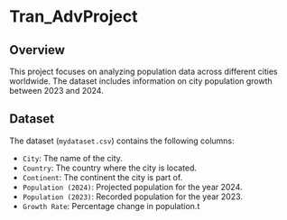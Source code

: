 # Tran_AdvProject

## Overview

This project focuses on analyzing population data across different cities worldwide. The dataset includes information on city population growth between 2023 and 2024.

## Dataset

The dataset (`mydataset.csv`) contains the following columns:
- `City`: The name of the city.
- `Country`: The country where the city is located.
- `Continent`: The continent the city is part of.
- `Population (2024)`: Projected population for the year 2024.
- `Population (2023)`: Recorded population for the year 2023.
- `Growth Rate`: Percentage change in population.t

